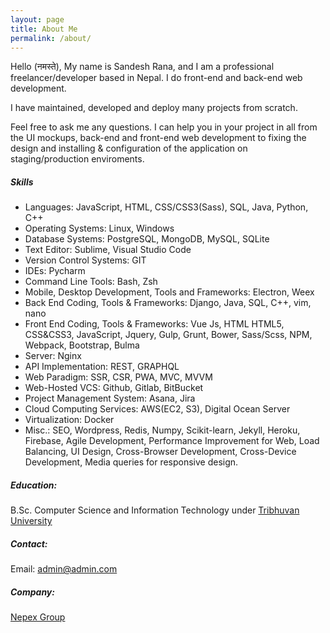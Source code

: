 ```yaml
---
layout: page
title: About Me
permalink: /about/
---
```


Hello (नमस्ते), My name is Sandesh Rana, and I am a professional freelancer/developer based in Nepal.
I do front-end and back-end web development. 

I have maintained, developed and deploy many projects from scratch.

Feel free to ask me any questions. I can help you in 
your project in all from the UI mockups, back-end and front-end web development to fixing the design
and installing & configuration of the application on staging/production enviroments.

##### Skills
- Languages: JavaScript, HTML, CSS/CSS3(Sass), SQL, Java, Python, C++
- Operating Systems: Linux, Windows
- Database Systems: PostgreSQL, MongoDB, MySQL, SQLite
- Text Editor: Sublime, Visual Studio Code
- Version Control Systems: GIT
- IDEs: Pycharm
- Command Line Tools: Bash, Zsh
- Mobile, Desktop Development, Tools and Frameworks: Electron, Weex
- Back End Coding, Tools & Frameworks: Django, Java, SQL, C++, vim, nano
- Front End Coding, Tools & Frameworks: Vue Js, HTML HTML5, CSS&CSS3, JavaScript, Jquery, Gulp, Grunt, Bower, Sass/Scss, NPM, Webpack, Bootstrap, Bulma
- Server: Nginx
- API Implementation: REST, GRAPHQL
- Web Paradigm: SSR, CSR, PWA, MVC, MVVM
- Web-Hosted VCS: Github, Gitlab, BitBucket
- Project Management System: Asana, Jira
- Cloud Computing Services: AWS(EC2, S3), Digital Ocean Server
- Virtualization: Docker
- Misc.: SEO, Wordpress, Redis, Numpy, Scikit-learn, Jekyll, Heroku, Firebase, Agile Development, Performance Improvement for Web, Load Balancing, UI Design, Cross-Browser Development, Cross-Device Development, Media queries for responsive design.

##### Education: 
B.Sc. Computer Science and Information Technology under [Tribhuvan University](https://tribhuvan-university.edu.np/)

##### Contact:
Email: [admin@admin.com](admin@admin.com)

##### Company:
[Nepex Group](https://www.nepexgroup.com/)
